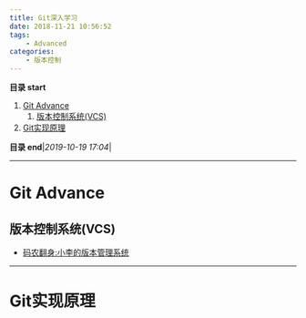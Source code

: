 ```yaml
---
title: Git深入学习
date: 2018-11-21 10:56:52
tags: 
    - Advanced
categories: 
    - 版本控制
---
```


**目录 start**
 
1. [Git Advance](#git-advance)
    1. [版本控制系统(VCS)](#版本控制系统vcs)
1. [Git实现原理](#git实现原理)

**目录 end**|_2019-10-19 17:04_|
****************************************
# Git Advance

## 版本控制系统(VCS)
- [码农翻身:小李的版本管理系统](https://mp.weixin.qq.com/s?__biz=MzAxOTc0NzExNg==&mid=2665513204&idx=1&sn=c4c493d771a167a84ace01c3e016417e&scene=21#wechat_redirect)

*********************

# Git实现原理
